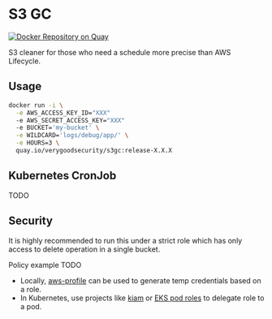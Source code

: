 # S3 GC
[![Docker Repository on Quay](https://quay.io/repository/verygoodsecurity/s3gc/status "Docker Repository on Quay")](https://quay.io/repository/verygoodsecurity/s3gc)

S3 cleaner for those who need a schedule more precise than AWS Lifecycle.

## Usage
```bash
docker run -i \
  -e AWS_ACCESS_KEY_ID="XXX"
  -e AWS_SECRET_ACCESS_KEY="XXX"
  -e BUCKET='my-bucket' \
  -e WILDCARD='logs/debug/app/' \
  -e HOURS=3 \
  quay.io/verygoodsecurity/s3gc:release-X.X.X 
```

## Kubernetes CronJob
TODO

## Security
It is highly recommended to run this under a strict role which has only access 
to delete operation in a single bucket. 

Policy example TODO

 - Locally, [aws-profile](https://github.com/jrstarke/aws-profile) can be used to 
generate temp credentials based on a role.
- In Kubernetes, use projects like [kiam](https://github.com/uswitch/kiam/) or 
[EKS pod roles](https://aws.amazon.com/blogs/opensource/introducing-fine-grained-iam-roles-service-accounts/)
to delegate role to a pod.